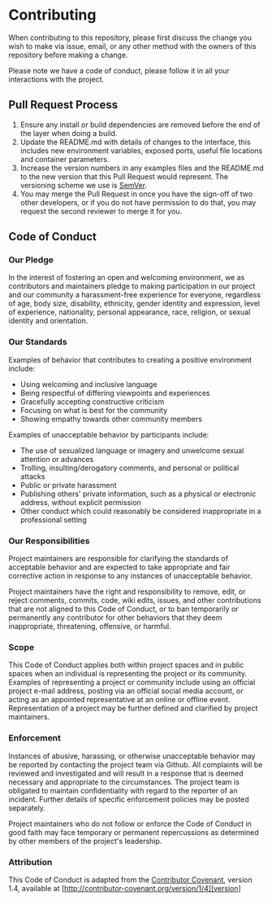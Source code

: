 # Contributing

When contributing to this repository, please first discuss the change you wish to make via issue, email, or any other 
method with the owners of this repository before making a change. 

Please note we have a code of conduct, please follow it in all your interactions with the project.

## Pull Request Process

1. Ensure any install or build dependencies are removed before the end of the layer when doing a build.
2. Update the README.md with details of changes to the interface, this includes new environment variables, exposed 
ports, useful file locations and container parameters.
3. Increase the version numbers in any examples files and the README.md to the new version that this Pull Request would 
represent. The versioning scheme we use is [SemVer](http://semver.org/).
4. You may merge the Pull Request in once you have the sign-off of two other developers, or if you do not have 
permission to do that, you may request the second reviewer to merge it for you.

## Code of Conduct

### Our Pledge

In the interest of fostering an open and welcoming environment, we as contributors and maintainers pledge to making 
participation in our project and our community a harassment-free experience for everyone, regardless of age, body size, 
disability, ethnicity, gender identity and expression, level of experience, nationality, personal appearance, race, 
religion, or sexual identity and orientation.

### Our Standards

Examples of behavior that contributes to creating a positive environment include:

* Using welcoming and inclusive language
* Being respectful of differing viewpoints and experiences
* Gracefully accepting constructive criticism
* Focusing on what is best for the community
* Showing empathy towards other community members

Examples of unacceptable behavior by participants include:

* The use of sexualized language or imagery and unwelcome sexual attention or advances
* Trolling, insulting/derogatory comments, and personal or political attacks
* Public or private harassment
* Publishing others' private information, such as a physical or electronic address, without explicit permission
* Other conduct which could reasonably be considered inappropriate in a professional setting

### Our Responsibilities

Project maintainers are responsible for clarifying the standards of acceptable behavior and are expected to take 
appropriate and fair corrective action in response to any instances of unacceptable behavior.

Project maintainers have the right and responsibility to remove, edit, or reject comments, commits, code, wiki edits, 
issues, and other contributions that are not aligned to this Code of Conduct, or to ban temporarily or permanently any 
contributor for other behaviors that they deem inappropriate, threatening, offensive, or harmful.

### Scope

This Code of Conduct applies both within project spaces and in public spaces when an individual is representing the 
project or its community. Examples of representing a project or community include using an official project e-mail
address, posting via an official social media account, or acting as an appointed representative at an online or offline 
event. Representation of a project may be further defined and clarified by project maintainers.

### Enforcement

Instances of abusive, harassing, or otherwise unacceptable behavior may be reported by contacting the project team via 
Github. All complaints will be reviewed and investigated and will result in a response that is deemed necessary and 
appropriate to the circumstances. The project team is obligated to maintain confidentiality with regard to the reporter 
of an incident. Further details of specific enforcement policies may be posted separately.

Project maintainers who do not follow or enforce the Code of Conduct in good faith may face temporary or permanent 
repercussions as determined by other members of the project's leadership.

### Attribution

This Code of Conduct is adapted from the [Contributor Covenant][homepage], version 1.4,
available at [http://contributor-covenant.org/version/1/4][version]

[homepage]: http://contributor-covenant.org
[version]: http://contributor-covenant.org/version/1/4/
